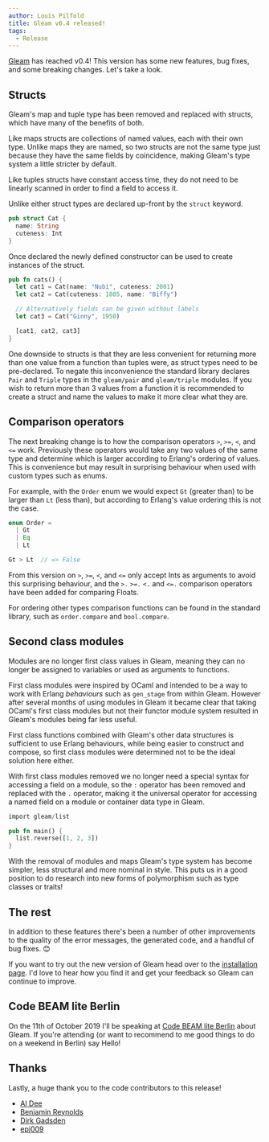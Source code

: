 ```yaml
---
author: Louis Pilfold
title: Gleam v0.4 released!
tags:
  - Release
---
```


[Gleam](https://github.com/lpil/gleam) has reached v0.4! This version has some
new features, bug fixes, and some breaking changes. Let's take a look.


## Structs

Gleam's map and tuple type has been removed and replaced with structs, which
have many of the benefits of both.

Like maps structs are collections of named values, each with their own type.
Unlike maps they are named, so two structs are not the same type just because
they have the same fields by coincidence, making Gleam's type system a little
stricter by default.

Like tuples structs have constant access time, they do not need to be linearly
scanned in order to find a field to access it.

Unlike either struct types are declared up-front by the `struct` keyword.

```rust
pub struct Cat {
  name: String
  cuteness: Int
}
```

Once declared the newly defined constructor can be used to create instances of
the struct.

```rust
pub fn cats() {
  let cat1 = Cat(name: "Nubi", cuteness: 2001)
  let cat2 = Cat(cuteness: 1805, name: "Biffy")

  // Alternatively fields can be given without labels
  let cat3 = Cat("Ginny", 1950)

  [cat1, cat2, cat3]
}
```

One downside to structs is that they are less convenient for returning more
than one value from a function than tuples were, as struct types need to be
pre-declared. To negate this inconvenience the standard library declares `Pair`
and `Triple` types in the `gleam/pair` and `gleam/triple` modules. If you wish
to return more than 3 values from a function it is recommended to create a
struct and name the values to make it more clear what they are.


## Comparison operators

The next breaking change is to how the comparison operators `>`, `>=`, `<`,
and `<=` work. Previously these operators would take any two values of the
same type and determine which is larger according to Erlang's ordering of
values. This is convenience but may result in surprising behaviour when used
with custom types such as enums.

For example, with the `Order` enum we would expect `Gt` (greater than) to be
larger than `Lt` (less than), but according to Erlang's value ordering this is
not the case.

```rust
enum Order =
  | Gt
  | Eq
  | Lt
```
```rust
Gt > Lt  // => False
```

From this version on `>`, `>=`, `<`, and `<=` only accept Ints as arguments
to avoid this surprising behaviour, and the `>.` `>=.` `<.` and `<=.`
comparison operators have been added for comparing Floats.

For ordering other types comparison functions can be found in the standard
library, such as `order.compare` and `bool.compare`.


## Second class modules

Modules are no longer first class values in Gleam, meaning they can no longer
be assigned to variables or used as arguments to functions.

First class modules were inspired by OCaml and intended to be a way to work
with Erlang _behaviours_ such as `gen_stage` from within Gleam. However after
several months of using modules in Gleam it became clear that taking OCaml's
first class modules but not their functor module system resulted in Gleam's
modules being far less useful.

First class functions combined with Gleam's other data structures is
sufficient to use Erlang behaviours, while being easier to construct and
compose, so first class modules were determined not to be the ideal solution
here either.

With first class modules removed we no longer need a special syntax for
accessing a field on a module, so the `:` operator has been removed and
replaced with the `.` operator, making it the universal operator for accessing
a named field on a module or container data type in Gleam.

```rust
import gleam/list

pub fn main() {
  list.reverse([1, 2, 3])
}
```

With the removal of modules and maps Gleam's type system has become simpler,
less structural and more nominal in style. This puts us in a good position to
do research into new forms of polymorphism such as type classes or traits!


## The rest

In addition to these features there's been a number of other improvements to
the quality of the error messages, the generated code, and a handful of bug
fixes. 😊

If you want to try out the new version of Gleam head over to the [installation
page](https://gleam.run/getting-started/installing-gleam.html). I'd love to
hear how you find it and get your feedback so Gleam can continue to improve.


## Code BEAM lite Berlin

On the 11th of October 2019 I'll be speaking at [Code BEAM lite
Berlin](https://codesync.global/conferences/code-beam-lite-berlin-2019/) about
Gleam. If you're attending (or want to recommend to me good things to do on a
weekend in Berlin) say Hello!


## Thanks

Lastly, a huge thank you to the code contributors to this release!

- [Al Dee](https://github.com/scripttease)
- [Benjamin Reynolds](https://github.com/benreyn)
- [Dirk Gadsden](https://github.com/dirk)
- [epj009](https://github.com/epj009)
